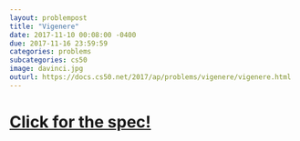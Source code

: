 ```yaml
---
layout: problempost
title: "Vigenere"
date: 2017-11-10 00:08:00 -0400
due: 2017-11-16 23:59:59
categories: problems
subcategories: cs50
image: davinci.jpg
outurl: https://docs.cs50.net/2017/ap/problems/vigenere/vigenere.html
---
```


# [Click for the spec!]({{page.outurl}})
